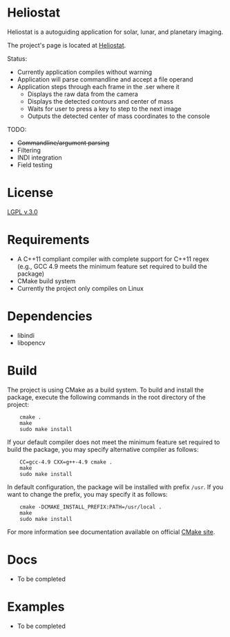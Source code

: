 # Heliostat

Heliostat is a autoguiding application for solar, lunar, and planetary imaging.

The project's page is located at [Heliostat](https://github.com/zenmetsu/heliostat).

Status:
* Currently application compiles without warning
* Application will parse commandline and accept a file operand
* Application steps through each frame in the .ser where it
	* Displays the raw data from the camera
	* Displays the detected contours and center of mass
	* Waits for user to press a key to step to the next image
	* Outputs the detected center of mass coordinates to the console

TODO:

* ~~Commandline/argument parsing~~
* Filtering
* INDI integration
* Field testing

# License
[LGPL v.3.0](LICENSE)

# Requirements

* A C++11 compliant compiler with complete support for C++11 regex (e.g., GCC 4.9 meets the minimum feature set required to build the package)
* CMake build system
* Currently the project only compiles on Linux

# Dependencies

* libindi
* libopencv

# Build

The project is using CMake as a build system. To build and install the package, execute the following commands in the root directory of the project:

        cmake .
        make
        sudo make install

If your default compiler does not meet the minimum feature set required to build the package, you may specify alternative compiler as follows:

        CC=gcc-4.9 CXX=g++-4.9 cmake .
        make
        sudo make install

In default configuration, the package will be installed with prefix `/usr`. If you want to change the prefix, you may specify it as follows:

        cmake -DCMAKE_INSTALL_PREFIX:PATH=/usr/local .
        make
        sudo make install

For more information see documentation available on official [CMake site](http://www.cmake.org/documentation/).

# Docs

* To be completed

# Examples

* To be completed
